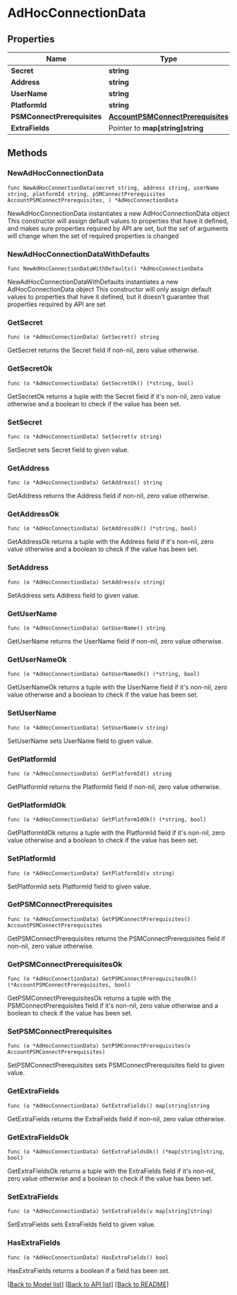 # AdHocConnectionData

## Properties

Name | Type | Description | Notes
------------ | ------------- | ------------- | -------------
**Secret** | **string** |  | 
**Address** | **string** |  | 
**UserName** | **string** |  | 
**PlatformId** | **string** |  | 
**PSMConnectPrerequisites** | [**AccountPSMConnectPrerequisites**](AccountPSMConnectPrerequisites.md) |  | 
**ExtraFields** | Pointer to **map[string]string** |  | [optional] 

## Methods

### NewAdHocConnectionData

`func NewAdHocConnectionData(secret string, address string, userName string, platformId string, pSMConnectPrerequisites AccountPSMConnectPrerequisites, ) *AdHocConnectionData`

NewAdHocConnectionData instantiates a new AdHocConnectionData object
This constructor will assign default values to properties that have it defined,
and makes sure properties required by API are set, but the set of arguments
will change when the set of required properties is changed

### NewAdHocConnectionDataWithDefaults

`func NewAdHocConnectionDataWithDefaults() *AdHocConnectionData`

NewAdHocConnectionDataWithDefaults instantiates a new AdHocConnectionData object
This constructor will only assign default values to properties that have it defined,
but it doesn't guarantee that properties required by API are set

### GetSecret

`func (o *AdHocConnectionData) GetSecret() string`

GetSecret returns the Secret field if non-nil, zero value otherwise.

### GetSecretOk

`func (o *AdHocConnectionData) GetSecretOk() (*string, bool)`

GetSecretOk returns a tuple with the Secret field if it's non-nil, zero value otherwise
and a boolean to check if the value has been set.

### SetSecret

`func (o *AdHocConnectionData) SetSecret(v string)`

SetSecret sets Secret field to given value.


### GetAddress

`func (o *AdHocConnectionData) GetAddress() string`

GetAddress returns the Address field if non-nil, zero value otherwise.

### GetAddressOk

`func (o *AdHocConnectionData) GetAddressOk() (*string, bool)`

GetAddressOk returns a tuple with the Address field if it's non-nil, zero value otherwise
and a boolean to check if the value has been set.

### SetAddress

`func (o *AdHocConnectionData) SetAddress(v string)`

SetAddress sets Address field to given value.


### GetUserName

`func (o *AdHocConnectionData) GetUserName() string`

GetUserName returns the UserName field if non-nil, zero value otherwise.

### GetUserNameOk

`func (o *AdHocConnectionData) GetUserNameOk() (*string, bool)`

GetUserNameOk returns a tuple with the UserName field if it's non-nil, zero value otherwise
and a boolean to check if the value has been set.

### SetUserName

`func (o *AdHocConnectionData) SetUserName(v string)`

SetUserName sets UserName field to given value.


### GetPlatformId

`func (o *AdHocConnectionData) GetPlatformId() string`

GetPlatformId returns the PlatformId field if non-nil, zero value otherwise.

### GetPlatformIdOk

`func (o *AdHocConnectionData) GetPlatformIdOk() (*string, bool)`

GetPlatformIdOk returns a tuple with the PlatformId field if it's non-nil, zero value otherwise
and a boolean to check if the value has been set.

### SetPlatformId

`func (o *AdHocConnectionData) SetPlatformId(v string)`

SetPlatformId sets PlatformId field to given value.


### GetPSMConnectPrerequisites

`func (o *AdHocConnectionData) GetPSMConnectPrerequisites() AccountPSMConnectPrerequisites`

GetPSMConnectPrerequisites returns the PSMConnectPrerequisites field if non-nil, zero value otherwise.

### GetPSMConnectPrerequisitesOk

`func (o *AdHocConnectionData) GetPSMConnectPrerequisitesOk() (*AccountPSMConnectPrerequisites, bool)`

GetPSMConnectPrerequisitesOk returns a tuple with the PSMConnectPrerequisites field if it's non-nil, zero value otherwise
and a boolean to check if the value has been set.

### SetPSMConnectPrerequisites

`func (o *AdHocConnectionData) SetPSMConnectPrerequisites(v AccountPSMConnectPrerequisites)`

SetPSMConnectPrerequisites sets PSMConnectPrerequisites field to given value.


### GetExtraFields

`func (o *AdHocConnectionData) GetExtraFields() map[string]string`

GetExtraFields returns the ExtraFields field if non-nil, zero value otherwise.

### GetExtraFieldsOk

`func (o *AdHocConnectionData) GetExtraFieldsOk() (*map[string]string, bool)`

GetExtraFieldsOk returns a tuple with the ExtraFields field if it's non-nil, zero value otherwise
and a boolean to check if the value has been set.

### SetExtraFields

`func (o *AdHocConnectionData) SetExtraFields(v map[string]string)`

SetExtraFields sets ExtraFields field to given value.

### HasExtraFields

`func (o *AdHocConnectionData) HasExtraFields() bool`

HasExtraFields returns a boolean if a field has been set.


[[Back to Model list]](../README.md#documentation-for-models) [[Back to API list]](../README.md#documentation-for-api-endpoints) [[Back to README]](../README.md)


